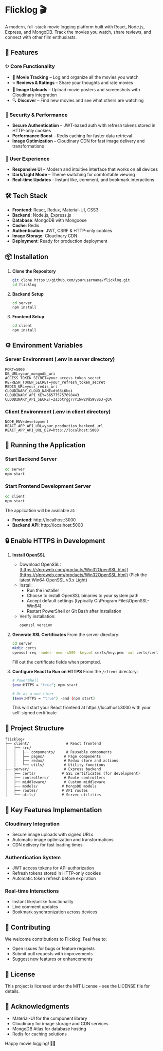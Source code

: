 # Flicklog 🎬
A modern, full-stack movie logging platform built with React, Node.js, Express, and MongoDB. Track the movies you watch, share reviews, and connect with other film enthusiasts.

## 🌟 Features

### ✨ Core Functionality
- 🎥 **Movie Tracking** – Log and organize all the movies you watch
- ⭐ **Reviews & Ratings** – Share your thoughts and rate movies
- 📸 **Image Uploads** – Upload movie posters and screenshots with Cloudinary integration
- 🔍 **Discover** – Find new movies and see what others are watching

### 🔐 Security & Performance
- **Secure Authentication** – JWT-based auth with refresh tokens stored in HTTP-only cookies
- **Performance Boost** – Redis caching for faster data retrieval
- **Image Optimization** – Cloudinary CDN for fast image delivery and transformations

### 🎨 User Experience
- **Responsive UI** – Modern and intuitive interface that works on all devices
- **Dark/Light Mode** – Theme switching for comfortable viewing
- **Real-time Updates** – Instant like, comment, and bookmark interactions

## 🛠 Tech Stack
- **Frontend**: React, Redux, Material-UI, CSS3
- **Backend**: Node.js, Express.js
- **Database**: MongoDB with Mongoose
- **Cache**: Redis
- **Authentication**: JWT, CSRF & HTTP-only cookies
- **Image Storage**: Cloudinary CDN
- **Deployment**: Ready for production deployment

## 📦 Installation

1. **Clone the Repository**
   ```bash
   git clone https://github.com/yourusername/flicklog.git
   cd flicklog
   ```

2. **Backend Setup**
   ```bash
   cd server
   npm install
   ```

3. **Frontend Setup**
   ```bash
   cd client
   npm install
   ```

## ⚙️ Environment Variables

### Server Environment (.env in server directory)
```env
PORT=5000
DB_URL=your_mongodb_uri
ACCESS_TOKEN_SECRET=your_access_token_secret
REFRESH_TOKEN_SECRET=your_refresh_token_secret
REDIS_URL=your_redis_url
CLOUDINARY_CLOUD_NAME=dt66i6boi
CLOUDINARY_API_KEY=565775757698443
CLOUDINARY_API_SECRET=2s3otrgg77YINw2VdS9v8SJ-gOA
```

### Client Environment (.env in client directory)
```env
NODE_ENV=development
REACT_APP_API_URL=your_production_backend_url
REACT_APP_API_URL_DEV=http://localhost:5000
```

## 🚀 Running the Application

### Start Backend Server
```bash
cd server
npm start
```

### Start Frontend Development Server
```bash
cd client
npm start
```

The application will be available at:
- **Frontend**: http://localhost:3000
- **Backend API**: http://localhost:5000

## 🔒 Enable HTTPS in Development

1. **Install OpenSSL**
   - Download OpenSSL: [https://slproweb.com/products/Win32OpenSSL.html](https://slproweb.com/products/Win32OpenSSL.html) (Pick the latest Win64 OpenSSL v3.x Light)
   - Install:
     - Run the installer
     - Choose to install OpenSSL binaries to your system path
     - Accept default settings (typically C:\Program Files\OpenSSL-Win64)
     - Restart PowerShell or Git Bash after installation
   - Verify installation:
     ```bash
     openssl version
     ```

2. **Generate SSL Certificates**
   From the server directory:
   ```bash
   cd server
   mkdir certs
   openssl req -nodes -new -x509 -keyout certs/key.pem -out certs/cert.pem
   ```
   Fill out the certificate fields when prompted.

3. **Configure React to Run on HTTPS**
   From the `/client` directory:
   ```bash
   # PowerShell
   $env:HTTPS = "true"; npm start

   # Or as a one-liner
   ($env:HTTPS = "true") -and (npm start)
   ```
   This will start your React frontend at https://localhost:3000 with your self-signed certificate.

## 📁 Project Structure
```
flicklog/
├── client/                 # React frontend
│   ├── src/
│   │   ├── components/     # Reusable components
│   │   ├── pages/         # Page components
│   │   ├── redux/         # Redux store and actions
│   │   └── utils/         # Utility functions
├── server/                # Express backend
│   ├── certs/            # SSL certificates (for development)
│   ├── controllers/       # Route controllers
│   ├── middleware/        # Custom middleware
│   ├── models/           # MongoDB models
│   ├── routes/           # API routes
│   └── utils/            # Server utilities
```

## 🎯 Key Features Implementation

### Cloudinary Integration
- Secure image uploads with signed URLs
- Automatic image optimization and transformations
- CDN delivery for fast loading times

### Authentication System
- JWT access tokens for API authorization
- Refresh tokens stored in HTTP-only cookies
- Automatic token refresh before expiration

### Real-time Interactions
- Instant like/unlike functionality
- Live comment updates
- Bookmark synchronization across devices

## 🤝 Contributing
We welcome contributions to Flicklog! Feel free to:
- Open issues for bugs or feature requests
- Submit pull requests with improvements
- Suggest new features or enhancements

## 📄 License
This project is licensed under the MIT License - see the LICENSE file for details.

## 🙏 Acknowledgments
- Material-UI for the component library
- Cloudinary for image storage and CDN services
- MongoDB Atlas for database hosting
- Redis for caching solutions

Happy movie logging! 🎥✨